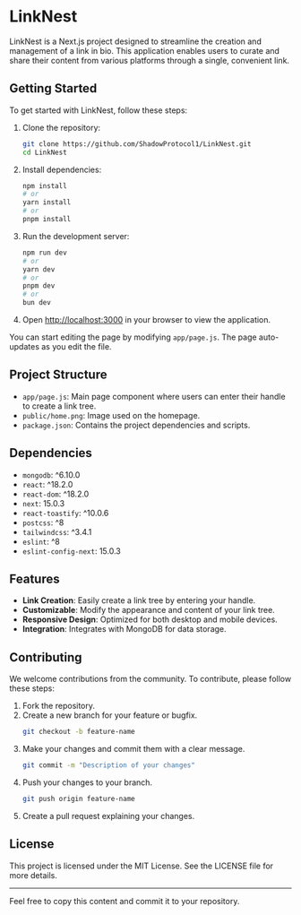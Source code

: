 # LinkNest

LinkNest is a Next.js project designed to streamline the creation and management of a link in bio. This application enables users to curate and share their content from various platforms through a single, convenient link.

## Getting Started

To get started with LinkNest, follow these steps:

1. Clone the repository:
    ```bash
    git clone https://github.com/ShadowProtocol1/LinkNest.git
    cd LinkNest
    ```

2. Install dependencies:
    ```bash
    npm install
    # or
    yarn install
    # or
    pnpm install
    ```

3. Run the development server:
    ```bash
    npm run dev
    # or
    yarn dev
    # or
    pnpm dev
    # or
    bun dev
    ```

4. Open [http://localhost:3000](http://localhost:3000) in your browser to view the application.

You can start editing the page by modifying `app/page.js`. The page auto-updates as you edit the file.

## Project Structure

- `app/page.js`: Main page component where users can enter their handle to create a link tree.
- `public/home.png`: Image used on the homepage.
- `package.json`: Contains the project dependencies and scripts.

## Dependencies

- `mongodb`: ^6.10.0
- `react`: ^18.2.0
- `react-dom`: ^18.2.0
- `next`: 15.0.3
- `react-toastify`: ^10.0.6
- `postcss`: ^8
- `tailwindcss`: ^3.4.1
- `eslint`: ^8
- `eslint-config-next`: 15.0.3

## Features

- **Link Creation**: Easily create a link tree by entering your handle.
- **Customizable**: Modify the appearance and content of your link tree.
- **Responsive Design**: Optimized for both desktop and mobile devices.
- **Integration**: Integrates with MongoDB for data storage.

## Contributing

We welcome contributions from the community. To contribute, please follow these steps:

1. Fork the repository.
2. Create a new branch for your feature or bugfix.
    ```bash
    git checkout -b feature-name
    ```
3. Make your changes and commit them with a clear message.
    ```bash
    git commit -m "Description of your changes"
    ```
4. Push your changes to your branch.
    ```bash
    git push origin feature-name
    ```
5. Create a pull request explaining your changes.

## License

This project is licensed under the MIT License. See the LICENSE file for more details.

---

Feel free to copy this content and commit it to your repository.
